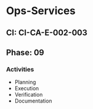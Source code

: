 # Ops-Services

## CI: CI-CA-E-002-003
## Phase: 09

### Activities
- Planning
- Execution
- Verification
- Documentation
